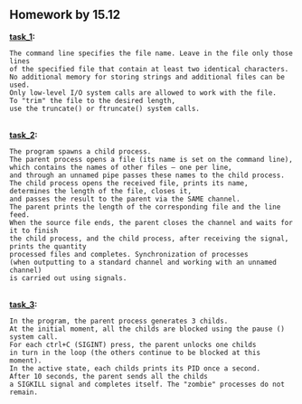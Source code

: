 ## Homework by 15.12
<b> [task_1](./task_1.c): </b><br>
    
    The command line specifies the file name. Leave in the file only those lines
    of the specified file that contain at least two identical characters.
    No additional memory for storing strings and additional files can be used.
    Only low-level I/O system calls are allowed to work with the file.
    To "trim" the file to the desired length,
    use the truncate() or ftruncate() system calls.
    
<br> <b> [task_2](./task_2.c): </b><br>

    The program spawns a child process.
    The parent process opens a file (its name is set on the command line),
    which contains the names of other files — one per line,
    and through an unnamed pipe passes these names to the child process.
    The child process opens the received file, prints its name,
    determines the length of the file, closes it,
    and passes the result to the parent via the SAME channel.
    The parent prints the length of the corresponding file and the line feed.
    When the source file ends, the parent closes the channel and waits for it to finish
    the child process, and the child process, after receiving the signal, prints the quantity
    processed files and completes. Synchronization of processes
    (when outputting to a standard channel and working with an unnamed channel)
    is carried out using signals.
    
<br> <b> [task_3](./task_3.c): </b><br>
    
    In the program, the parent process generates 3 childs.
    At the initial moment, all the childs are blocked using the pause () system call.
    For each ctrl+C (SIGINT) press, the parent unlocks one childs
    in turn in the loop (the others continue to be blocked at this moment).
    In the active state, each childs prints its PID once a second.
    After 10 seconds, the parent sends all the childs
    a SIGKILL signal and completes itself. The "zombie" processes do not remain.
